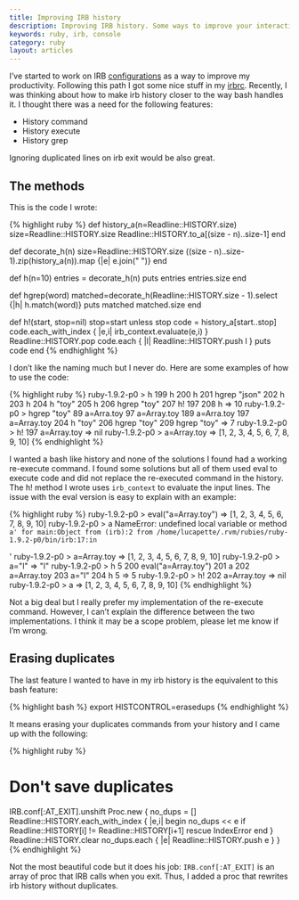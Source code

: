 ```yaml
---
title: Improving IRB history
description: Improving IRB history. Some ways to improve your interaction with IRB history
keywords: ruby, irb, console
category: ruby
layout: articles
---
```


I’ve started to work on IRB
[configurations](/why-you-should-spend-some-time-configuring-irb/)
as a way to improve my productivity. Following this path I got some nice
stuff in my [irbrc](https://github.com/lucapette/dotfiles/blob/master/irbrc).
Recently, I was thinking about how to make irb history closer to the way bash
handles it. I thought there was a need for the following features:

- History command
- History execute
- History grep

Ignoring duplicated lines on irb exit would be also great.

## The methods

This is the code I wrote:

{% highlight ruby %}
def history_a(n=Readline::HISTORY.size)
    size=Readline::HISTORY.size
    Readline::HISTORY.to_a[(size - n)..size-1]
end

def decorate_h(n)
    size=Readline::HISTORY.size
    ((size - n)..size-1).zip(history_a(n)).map {|e| e.join(" ")}
end

def h(n=10)
    entries = decorate_h(n)
    puts entries
    entries.size
end

def hgrep(word)
    matched=decorate_h(Readline::HISTORY.size - 1).select {|h| h.match(word)}
    puts matched
    matched.size
end

def h!(start, stop=nil)
    stop=start unless stop
    code = history_a[start..stop]
    code.each_with_index { |e,i|
        irb_context.evaluate(e,i)
    }
    Readline::HISTORY.pop
    code.each { |l|
        Readline::HISTORY.push l
    }
    puts code
end
{% endhighlight %}

I don’t like the naming much but I never do. Here are some examples of how to
use the code:

{% highlight ruby %}
ruby-1.9.2-p0 > h
199 h
200 h
201 hgrep "json"
202 h
203 h
204 h "toy"
205 h
206 hgrep "toy"
207 h! 197
208 h
 => 10
ruby-1.9.2-p0 > hgrep "toy"
89 a=Arra.toy
97 a=Array.toy
189 a=Arra.toy
197 a=Array.toy
204 h "toy"
206 hgrep "toy"
209 hgrep "toy"
 => 7
ruby-1.9.2-p0 > h! 197
a=Array.toy
 => nil
ruby-1.9.2-p0 > a=Array.toy
 => [1, 2, 3, 4, 5, 6, 7, 8, 9, 10]
{% endhighlight %}

I wanted a bash like history and none of the solutions I found had a working
re-execute command. I found some solutions but all of them used eval to
execute code and did not replace the re-executed command in the history. The
h! method I wrote uses `irb_context` to evaluate the input lines. The issue
with the eval version is easy to explain with an example:

{% highlight ruby %}
ruby-1.9.2-p0 > eval("a=Array.toy")
 => [1, 2, 3, 4, 5, 6, 7, 8, 9, 10]
ruby-1.9.2-p0 > a
NameError: undefined local variable or method `a' for main:Object
    from (irb):2
    from /home/lucapette/.rvm/rubies/ruby-1.9.2-p0/bin/irb:17:in `<main>'
ruby-1.9.2-p0 > a=Array.toy
 => [1, 2, 3, 4, 5, 6, 7, 8, 9, 10]
ruby-1.9.2-p0 > a="l"
 => "l"
ruby-1.9.2-p0 > h 5
200 eval("a=Array.toy")
201 a
202 a=Array.toy
203 a="l"
204 h 5
 => 5
ruby-1.9.2-p0 > h! 202
a=Array.toy
 => nil
ruby-1.9.2-p0 > a
 => [1, 2, 3, 4, 5, 6, 7, 8, 9, 10]
{% endhighlight %}

Not a big deal but I really prefer my implementation of the re-execute
command. However, I can’t explain the difference between the two
implementations. I think it may be a scope problem, please let me know if I’m
wrong.

## Erasing duplicates

The last feature I wanted to have in my irb history is the equivalent to this
bash feature:

{% highlight bash %}
export HISTCONTROL=erasedups
{% endhighlight %}

It means erasing your duplicates commands from your history and I came up with
the following:

{% highlight ruby %}
# Don't save duplicates
IRB.conf[:AT_EXIT].unshift Proc.new {
    no_dups = []
    Readline::HISTORY.each_with_index { |e,i|
        begin
            no_dups << e if Readline::HISTORY[i] != Readline::HISTORY[i+1]
        rescue IndexError
        end
    }
    Readline::HISTORY.clear
    no_dups.each { |e|
        Readline::HISTORY.push e
    }
}
{% endhighlight %}

Not the most beautiful code but it does his job: `IRB.conf[:AT_EXIT]` is an
array of proc that IRB calls when you exit. Thus, I added a proc that rewrites
irb history without duplicates.
